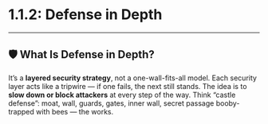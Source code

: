# 1.1.2: Defense in Depth

---
 ## 🛡 What Is Defense in Depth? ##
It’s a **layered security strategy**, not a one-wall-fits-all model. Each security layer acts like a tripwire — if one fails, the next still stands. The idea is to **slow down or block attackers** at every step of the way.
Think “castle defense”: moat, wall, guards, gates, inner wall, secret passage booby-trapped with bees — the works.
